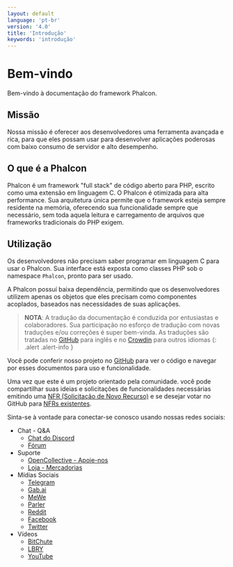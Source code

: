```yaml
---
layout: default
language: 'pt-br'
version: '4.0'
title: 'Introdução'
keywords: 'introdução'
---
```


# Bem-vindo

Bem-vindo à documentação do framework Phalcon.

## Missão

Nossa missão é oferecer aos desenvolvedores uma ferramenta avançada e rica, para que eles possam usar para desenvolver aplicações poderosas com baixo consumo de servidor e alto desempenho.

## O que é a Phalcon

Phalcon é um framework "full stack" de código aberto para PHP, escrito como uma extensão em linguagem C. O Phalcon é otimizada para alta performance. Sua arquitetura única permite que o framework esteja sempre residente na memória, oferecendo sua funcionalidade sempre que necessário, sem toda aquela leitura e carregamento de arquivos que frameworks tradicionais do PHP exigem.

## Utilização

Os desenvolvedores não precisam saber programar em linguagem C para usar o Phalcon. Sua interface está exposta como classes PHP sob o namespace `Phalcon`, pronto para ser usado.

A Phalcon possuí baixa dependência, permitindo que os desenvolvedores utilizem apenas os objetos que eles precisam como componentes acoplados, baseados nas necessidades de suas aplicações.

> **NOTA**: A tradução da documentação é conduzida por entusiastas e colaboradores. Sua participação no esforço de tradução com novas traduções e/ou correções é super bem-vinda. As traduções são tratadas no [GitHub](https://github.com/phalcon/docs) para inglês e no [Crowdin](https://crowdin.com/project/phalcon-documentation) para outros idiomas
{: .alert .alert-info }

Você pode conferir nosso projeto no [GitHub](https://github.com/phalcon/cphalcon) para ver o código e navegar por esses documentos para uso e funcionalidade.

Uma vez que este é um projeto orientado pela comunidade. você pode compartilhar suas ideias e solicitações de funcionalidades necessárias emitindo uma [NFR (Solicitação de Novo Recurso)](new-feature-request) e se desejar votar no GitHub para [NFRs existentes](new-feature-request-list).

Sinta-se à vontade para conectar-se conosco usando nossas redes sociais:

- Chat - Q&A 
  - [Chat do Discord](https://phalcon.io/discord)
  - [Fórum](https://phalcon.io/forum)
- Suporte 
  - [OpenCollective - Apoie-nos](https://phalcon.io/fund)
  - [Loja - Mercadorias](https://phalcon.io/store)
- Mídias Sociais 
  - [Telegram](https://phalcon.io/telegram)
  - [Gab.ai](https://phalcon.io/gab)
  - [MeWe](https://phalcon.io/mewe)
  - [Parler](https://phalcon.io/parler)
  - [Reddit](https://phalcon.io/reddit)
  - [Facebook](https://phalcon.io/fb)
  - [Twitter](https://phalcon.io/t)
- Vídeos 
  - [BitChute](https://phalcon.io/bitchute)
  - [LBRY](https://phalcon.io/lbry)
  - [YouTube](https://phalcon.io/youtube)